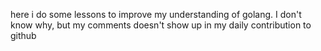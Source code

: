 here i do some lessons to improve my understanding of golang. 
I don't know why, but my comments doesn't show up in my daily contribution to github
